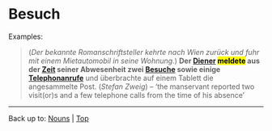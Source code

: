 # Besuch

Examples:

> (*Der bekannte Romanschriftsteller kehrte nach Wien zurück und fuhr mit einem Mietautomobil in seine Wohnung.*) **Der [Diener](../../../nouns/d/di/Diener.md) <mark>meldete</mark> aus der [Zeit](../../../nouns/z/ze/Zeit.md) seiner Abwesenheit zwei [Besuche](../../../nouns/b/be/Besuch.md) sowie einige [Telephonanrufe](../../../nouns/t/te/Telephonanruf.md)** und überbrachte auf einem Tablett die angesammelte Post. (*Stefan Zweig*) – ‘the manservant reported two visit(or)s and a few telephone calls from the time of his absence’

----

Back up to: [Nouns](../../index.md) | [Top](../../../index.md)
